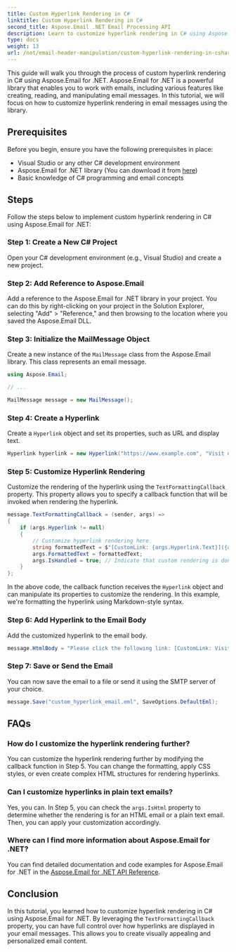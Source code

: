 ```yaml
---
title: Custom Hyperlink Rendering in C#
linktitle: Custom Hyperlink Rendering in C#
second_title: Aspose.Email .NET Email Processing API
description: Learn to customize hyperlink rendering in C# using Aspose.Email for .NET. Create personalized email content with custom hyperlink styles.
type: docs
weight: 13
url: /net/email-header-manipulation/custom-hyperlink-rendering-in-csharp/
---
```


This guide will walk you through the process of custom hyperlink rendering in C# using Aspose.Email for .NET. Aspose.Email for .NET is a powerful library that enables you to work with emails, including various features like creating, reading, and manipulating email messages. In this tutorial, we will focus on how to customize hyperlink rendering in email messages using the library.

## Prerequisites

Before you begin, ensure you have the following prerequisites in place:

- Visual Studio or any other C# development environment
- Aspose.Email for .NET library (You can download it from [here](https://releases.aspose.com/email/net))
- Basic knowledge of C# programming and email concepts

## Steps

Follow the steps below to implement custom hyperlink rendering in C# using Aspose.Email for .NET:

### Step 1: Create a New C# Project

Open your C# development environment (e.g., Visual Studio) and create a new project.

### Step 2: Add Reference to Aspose.Email

Add a reference to the Aspose.Email for .NET library in your project. You can do this by right-clicking on your project in the Solution Explorer, selecting "Add" > "Reference," and then browsing to the location where you saved the Aspose.Email DLL.

### Step 3: Initialize the MailMessage Object

Create a new instance of the `MailMessage` class from the Aspose.Email library. This class represents an email message.

```csharp
using Aspose.Email;

// ...

MailMessage message = new MailMessage();
```

### Step 4: Create a Hyperlink

Create a `Hyperlink` object and set its properties, such as URL and display text.

```csharp
Hyperlink hyperlink = new Hyperlink("https://www.example.com", "Visit our website");
```

### Step 5: Customize Hyperlink Rendering

Customize the rendering of the hyperlink using the `TextFormattingCallback` property. This property allows you to specify a callback function that will be invoked when rendering the hyperlink.

```csharp
message.TextFormattingCallback = (sender, args) =>
{
    if (args.Hyperlink != null)
    {
        // Customize hyperlink rendering here
        string formattedText = $"[CustomLink: {args.Hyperlink.Text}]({args.Hyperlink.Uri})";
        args.FormattedText = formattedText;
        args.IsHandled = true; // Indicate that custom rendering is done
    }
};
```

In the above code, the callback function receives the `Hyperlink` object and can manipulate its properties to customize the rendering. In this example, we're formatting the hyperlink using Markdown-style syntax.

### Step 6: Add Hyperlink to the Email Body

Add the customized hyperlink to the email body.

```csharp
message.HtmlBody = "Please click the following link: [CustomLink: Visit our website](https://www.example.com)";
```

### Step 7: Save or Send the Email

You can now save the email to a file or send it using the SMTP server of your choice.

```csharp
message.Save("custom_hyperlink_email.eml", SaveOptions.DefaultEml);
```

## FAQs

### How do I customize the hyperlink rendering further?

You can customize the hyperlink rendering further by modifying the callback function in Step 5. You can change the formatting, apply CSS styles, or even create complex HTML structures for rendering hyperlinks.

### Can I customize hyperlinks in plain text emails?

Yes, you can. In Step 5, you can check the `args.IsHtml` property to determine whether the rendering is for an HTML email or a plain text email. Then, you can apply your customization accordingly.

### Where can I find more information about Aspose.Email for .NET?

You can find detailed documentation and code examples for Aspose.Email for .NET in the [Aspose.Email for .NET API Reference](https://reference.aspose.com/email/net).

## Conclusion

In this tutorial, you learned how to customize hyperlink rendering in C# using Aspose.Email for .NET. By leveraging the `TextFormattingCallback` property, you can have full control over how hyperlinks are displayed in your email messages. This allows you to create visually appealing and personalized email content.